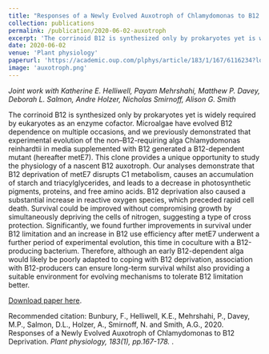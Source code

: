 ```yaml
---
title: "Responses of a Newly Evolved Auxotroph of Chlamydomonas to B12 Deprivation"
collection: publications
permalink: /publication/2020-06-02-auxotroph
excerpt: 'The corrinoid B12 is synthesized only by prokaryotes yet is widely required by eukaryotes as an enzyme cofactor. Microalgae have evolved B12 dependence on multiple occasions, and we previously demonstrated that experimental evolution of the non–B12-requiring alga Chlamydomonas reinhardtii in media supplemented with B12 generated a B12-dependent mutant (hereafter metE7). This clone provides a unique opportunity to study the physiology of a nascent B12 auxotroph. Our analyses demonstrate that B12 deprivation of metE7 disrupts C1 metabolism, causes an accumulation of starch and triacylglycerides, and leads to a decrease in photosynthetic pigments, proteins, and free amino acids. B12 deprivation also caused a substantial increase in reactive oxygen species, which preceded rapid cell death.'
date: 2020-06-02
venue: 'Plant physiology'
paperurl: 'https://academic.oup.com/plphys/article/183/1/167/6116234?login=true'
image: 'auxotroph.png'
---
```

*Joint work with  Katherine E. Helliwell, Payam Mehrshahi, Matthew P. Davey, Deborah L. Salmon, Andre Holzer, Nicholas Smirnoff, Alison G. Smith* 

The corrinoid B12 is synthesized only by prokaryotes yet is widely required by eukaryotes as an enzyme cofactor. Microalgae have evolved B12 dependence on multiple occasions, and we previously demonstrated that experimental evolution of the non–B12-requiring alga Chlamydomonas reinhardtii in media supplemented with B12 generated a B12-dependent mutant (hereafter metE7). This clone provides a unique opportunity to study the physiology of a nascent B12 auxotroph. Our analyses demonstrate that B12 deprivation of metE7 disrupts C1 metabolism, causes an accumulation of starch and triacylglycerides, and leads to a decrease in photosynthetic pigments, proteins, and free amino acids. B12 deprivation also caused a substantial increase in reactive oxygen species, which preceded rapid cell death. Survival could be improved without compromising growth by simultaneously depriving the cells of nitrogen, suggesting a type of cross protection. Significantly, we found further improvements in survival under B12 limitation and an increase in B12 use efficiency after metE7 underwent a further period of experimental evolution, this time in coculture with a B12-producing bacterium. Therefore, although an early B12-dependent alga would likely be poorly adapted to coping with B12 deprivation, association with B12-producers can ensure long-term survival whilst also providing a suitable environment for evolving mechanisms to tolerate B12 limitation better.

[Download paper here](https://academic.oup.com/plphys/article/183/1/167/6116234?login=true).



Recommended citation: Bunbury, F., Helliwell, K.E., Mehrshahi, P., Davey, M.P., Salmon, D.L., Holzer, A., Smirnoff, N. and Smith, A.G., 2020. Responses of a Newly Evolved Auxotroph of Chlamydomonas to B12 Deprivation. <i> Plant physiology, 183(1), pp.167-178. </i>.
